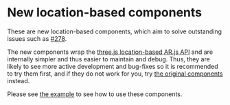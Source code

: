# New location-based components

These are new location-based components, which aim to solve outstanding issues such as [#278](https://github.com/AR-js-org/AR.js/issues/278). 

The new components wrap the [three.js location-based AR.js API](https://github.com/AR-js-org/AR.js/tree/master/three.js/src/location-based) and are internally simpler and thus easier to maintain and debug. Thus, they are likely to see more active development and bug-fixes so it is recommended to try them first, and if they do not work for you, try [the original components](../location-based) instead.

Please see [the example](../../examples/new-location-based) to see how to use these components.

